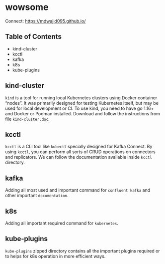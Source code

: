 # wowsome

Connect: https://mdwajid095.github.io/

## Table of Contents

- kind-cluster
- kcctl
- kafka
- k8s
- kube-plugins


## kind-cluster

`kind` is a tool for running local Kubernetes clusters using Docker container “nodes”. It was primarily designed for testing Kubernetes itself, but may be used for local development or CI. To use kind, you need to have go 1.16+ and Docker or Podman installed. Download and follow the instructions from file `kind-cluster.doc`.

## kcctl

`kcctl` is a CLI tool like `kubectl` specially designed for Kafka Connect. By using `kcctl`, you can perform all sorts of CRUD operations on connectors and replicators. We can follow the documentation available inside `kcctl` directory.

## kafka

Adding all most used and important command for `confluent kafka` and other important `documentation`.

## k8s

Adding all important required command for `kubernetes`.

## kube-plugins

`kube-plugins` zipped directory contains all the important plugins required or to helps for k8s operation in more efficient ways.
